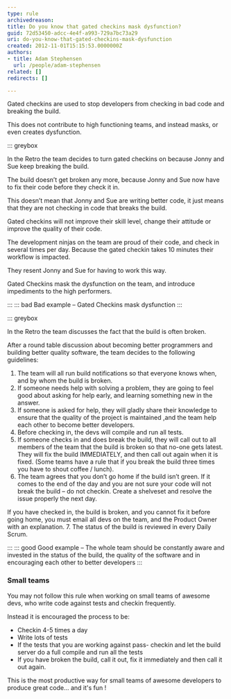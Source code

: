 ```yaml
---
type: rule
archivedreason: 
title: Do you know that gated checkins mask dysfunction?
guid: 72d53450-adcc-4e4f-a993-729a7bc73a29
uri: do-you-know-that-gated-checkins-mask-dysfunction
created: 2012-11-01T15:15:53.0000000Z
authors:
- title: Adam Stephensen
  url: /people/adam-stephensen
related: []
redirects: []

---
```


Gated checkins are used to stop developers from checking in bad code and breaking the build.

This does not contribute to high functioning teams, and instead masks, or even creates dysfunction.

<!--endintro-->

::: greybox

In the Retro the team decides to turn gated checkins on because Jonny and Sue keep breaking the build.

The build doesn’t get broken any more, because Jonny and Sue now have to fix their code before they check it in.

This doesn’t mean that Jonny and Sue are writing better code, it just means that they are not checking in code that breaks the build.

Gated checkins will not improve their skill level, change their attitude or improve the quality of their code.

The development ninjas on the team are proud of their code, and check in several times per day. Because the gated checkin takes 10 minutes their workflow is impacted.

They resent Jonny and Sue for having to work this way.

Gated Checkins mask the dysfunction on the team, and introduce impediments to the high performers.

:::
::: bad
Bad example – Gated Checkins mask dysfunction
:::

::: greybox

In the Retro the team discusses the fact that the build is often broken.

After a round table discussion about becoming better programmers and building better quality software, the team decides to the following guidelines:

1. The team will all run build notifications so that everyone knows when, and by whom the build is broken.
2. If someone needs help with solving a problem, they are going to feel good about asking for help early, and learning something new in the answer.
3. If someone is asked for help, they will gladly share their knowledge to ensure that the quality of the project is maintained ,and the team help each other to become better developers.
4. Before checking in, the devs will compile and run all tests.
5. If someone checks in and does break the build, they will call out to all members of the team that the build is broken so that no-one gets latest.
They will fix the build IMMEDIATELY, and then call out again when it is fixed.
(Some teams have a rule that if you break the build three times you have to shout coffee / lunch).
6. The team agrees that you don’t go home if the build isn’t green. 
If it comes to the end of the day and you are not sure your code will not break the build – do not checkin. Create a shelveset and resolve the issue properly the next day.

If you have checked in, the build is broken, and you cannot fix it before going home, you must email all devs on the team, and the Product Owner with an explanation.
7. The status of the build is reviewed in every Daily Scrum.


:::
::: good
Good example – The whole team should be constantly aware and invested in the status of the build, the quality of the software and in encouraging each other to better developers
:::

### Small teams

You may not follow this rule when working on small teams of awesome devs, who write code against tests and checkin frequently.

Instead it is encouraged the process to be:

* Checkin 4-5 times a day
* Write lots of tests
* If the tests that you are working against pass- checkin and let the build server do a full compile and run all the tests
* If you have broken the build, call it out, fix it immediately and then call it out again.

This is the most productive way for small teams of awesome developers to produce great code... and it's fun !
